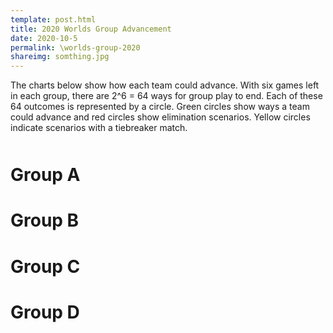 ```yaml
---
template: post.html
title: 2020 Worlds Group Advancement
date: 2020-10-5
permalink: \worlds-group-2020
shareimg: somthing.jpg
---
```


The charts below show how each team could advance. With six games left in each group, there are 2^6 = 64 ways for group play to end. Each of these 64 outcomes is represented by a circle. Green circles show ways a team could advance and red circles show elimination scenarios. Yellow circles indicate scenarios with a tiebreaker match.

<h1 class='group-header' style='margin-top:50px;'>Group A</h1>
<div class='group' id='group-a'></div>
<h1 class='group-header'>Group B</h1>
<div class='group' id='group-b'></div>
<h1 class='group-header'>Group C</h1>
<div class='group' id='group-c'></div>
<h1 class='group-header'>Group D</h1>
<div class='group' id='group-d'></div>

<link rel="stylesheet" type="text/css" href="/worlds-group-2020/style.css">

<script src="/worlds-group-2017/d3_.js"></script>
<script src="/worlds-group-2017/swoopy-drag.js"></script>
<script src="/worlds-group-2020/script.js"></script>
